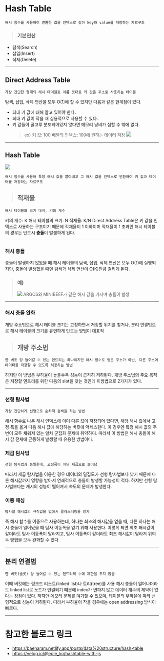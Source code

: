 # Hash Table

```
해시 함수를 사용하여 변환한 값을 인덱스로 감아 key와 value를 저장하는 자료구조
```

> ### 기본연산

- 탐색(Search)
- 삽입(Insert)
- 삭제(Delete)

---

## Direct Address Table

```
가장 간단한 형태의 해시 테이블로 이름 뜻대로 키 값을 주소로 사용하는 테이블
```

탐색, 삽입, 삭제 연산을 모두 O(1)에 할 수 있지만 다음과 같은 한계점이 있다.

- 최대 키 값에 대해 알고 있어야 한다.
- 최대 키 값이 작을 때 실용적으로 사용할 수 있다.
- 키 값들이 골고루 분포되어있지 않다면 메모리 낭비가 심할 수 밖에 없다.
  > ex)
  > 키 값: 100
  > 배열의 인덱스: 100에 원하는 데이터 저장
  > ![](https://velog.velcdn.com/images/blooper20/post/6e3e4615-a537-4bf6-8fe8-6ffd06be6972/image.png)

---

## Hash Table

![](https://velog.velcdn.com/images/blooper20/post/a936771b-2b63-4e16-aa17-44e42b2e4ff3/image.png)

```
해시 함수를 사용해 특정 해시 값을 알아내고 그 해시 값을 인덱스로 변환하여 키 값과 데이터를 저장하는 자료구조
```

> ## 적재율

```
해시 테이블의 크기 대비, 키의 개수
```

키의 개수: K
해시 테이블의 크기: N
적재율: K/N
Direct Address Table은 키 값을 인덱스로 사용하는 구조이기 때문에 적재율이 1 이하이며 적재율이 1 초과인 해시 테이블의 경우는 반드시 **충돌**이 발생하게 된다.

---

### 해시 충돌

충돌이 발생하지 않았을 때 해시 테이블의 탐색, 삽입, 삭제 연산은 모두 O(1)에 실행되지만,
충돌이 발생했을 때엔 탐색과 삭제 연산이 O(K)만큼 걸리게 된다.

> ### 예)
>
> ![](https://velog.velcdn.com/images/blooper20/post/1602a1da-479f-4726-87e7-2ee4f2cf6937/image.png)
> ARGOS와 MINIBEEF가 같은 해시 값을 가지며 충돌이 발생

---

### 해시 충돌 완화

개방 주소법으로 해시 테이블 크기는 고정하면서 저장할 위치를 찾거나,
분리 연결법으로 해시 테이블의 크기를 유연하게 만드는 방법이 대표적

> ## 개방 주소법

```
한 버킷 당 들어갈 수 있는 엔트리는 하나이지만 해시 함수로 얻은 주소가 아닌, 다른 주소에 데이터를 저장할 수 있도록 허용하는 방법
```

하지만 이 방법은 부하율이 높을수옥 성능이 급격히 저하된다.
개방 주소법의 주요 목적은 저장할 엔트리를 위한 다음의 slot을 찾는 것인데 이방법으로 2가지가 있다.

---

### 선형 탐사법

```
가장 간단하게 선형으로 순차적 검색을 하는 방법
```

해시 함수로 나온 해시 인덱스에 이미 다른 값이 저장되어 있다면, 해당 해시 값에서 고정 폭을 옮겨 다음 해시 값에 해당하는 버킷에 액세스한다.
이 경우엔 특정 해시 값의 주변이 모두 채워져 있는 일차 군집화 문제에 취약하다. 따라서 이 방법은 해시 충돌이 해시 값 전체에 균등하게 발생할 때 유용한 방법이다.

### 제곱 탐사법

```
선형 탐사법과 동일한데, 고정폭이 아닌 제곱으로 늘어남
```

따라서 제곱 탐사법을 이용한 경우 데이터의 밀집도가 선형 탐사법보다 낮기 때문에 다른 해시값까지 영향을 받아서 연쇄적으로 충돌이 발생할 가능성이 적다.
하지만 선형 탐사법보다는 캐시의 성능이 떨어져서 속도의 문제가 발생한다.

### 이중 해싱

```
탐사할 해시값의 규칙값을 없애서 클러스터링을 방지
```

즉 해시 함수를 이중으로 사용하는데, 하나는 최초의 해시값을 얻을 때, 다른 하나는 해시 충돌이 일어났을 때 탐사 이동폭을 얻기 위해 사용한다.
이렇게 되면 최초 해시값이 같더라도 탐사 이동폭이 달라지고, 탐사 이동폭이 같더라도 최초 해시값이 달라져 위의 두 방법을 모두 완화할 수 있다.

---

## 분리 연결법

```
한 버킷(슬롯) 당 들어갈 수 있는 엔트리의 수에 제한을 두지 않음
```

이때 버킷에는 링크드 리스트(linked list)나 트리(tree)를 사용
해시 충돌이 일어나더라도 linked list로 노드가 연결되기 때문에 index가 변하지 않고 데이터 개수의 제약이 없다는 장점이 있다.
하지만 메모리 문제를 야기할 수 있으며, 테이블의 부하율에 따라 선형적으로 성능이 저하된다. 따라서 부하율이 작을 경우에는 open addressing 방식이 빠르다.

---

# 참고한 블로그 링크

- https://baeharam.netlify.app/posts/data%20structure/hash-table
- https://velog.io/@edie_ko/hashtable-with-js
